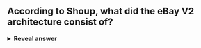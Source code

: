 ## According to Shoup, what did the eBay V2 architecture consist of?
<details>
<summary><b>Reveal answer</b></summary>
Monolith of:<br>- 3.4 million lines of code C++ library<br>- 16k compiler limit of methdos per class
</details>
